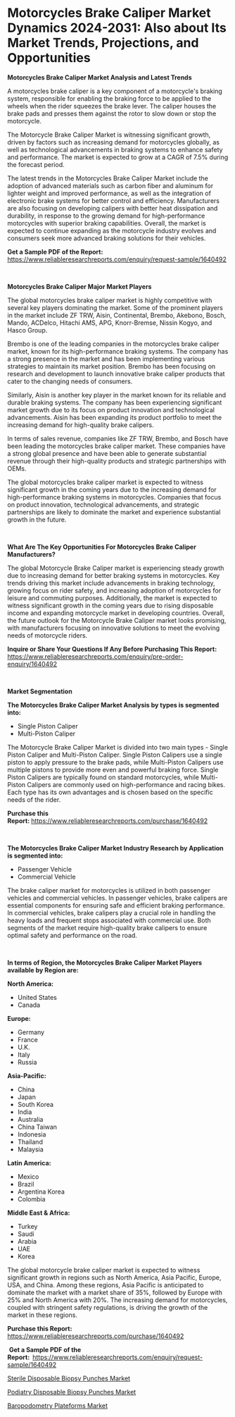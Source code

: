 <p><h1>Motorcycles Brake Caliper Market Dynamics 2024-2031: Also about Its Market Trends, Projections, and Opportunities</h1></p><p><strong>Motorcycles Brake Caliper Market Analysis and Latest Trends</strong></p>
<p><p>A motorcycles brake caliper is a key component of a motorcycle's braking system, responsible for enabling the braking force to be applied to the wheels when the rider squeezes the brake lever. The caliper houses the brake pads and presses them against the rotor to slow down or stop the motorcycle.</p><p>The Motorcycle Brake Caliper Market is witnessing significant growth, driven by factors such as increasing demand for motorcycles globally, as well as technological advancements in braking systems to enhance safety and performance. The market is expected to grow at a CAGR of 7.5% during the forecast period.</p><p>The latest trends in the Motorcycles Brake Caliper Market include the adoption of advanced materials such as carbon fiber and aluminum for lighter weight and improved performance, as well as the integration of electronic brake systems for better control and efficiency. Manufacturers are also focusing on developing calipers with better heat dissipation and durability, in response to the growing demand for high-performance motorcycles with superior braking capabilities. Overall, the market is expected to continue expanding as the motorcycle industry evolves and consumers seek more advanced braking solutions for their vehicles.</p></p>
<p><strong>Get a Sample PDF of the Report:&nbsp;</strong> <a href="https://www.reliableresearchreports.com/enquiry/request-sample/1640492">https://www.reliableresearchreports.com/enquiry/request-sample/1640492</a></p>
<p>&nbsp;</p>
<p><strong>Motorcycles Brake Caliper Major Market Players</strong></p>
<p><p>The global motorcycles brake caliper market is highly competitive with several key players dominating the market. Some of the prominent players in the market include ZF TRW, Aisin, Continental, Brembo, Akebono, Bosch, Mando, ACDelco, Hitachi AMS, APG, Knorr-Bremse, Nissin Kogyo, and Hasco Group.</p><p>Brembo is one of the leading companies in the motorcycles brake caliper market, known for its high-performance braking systems. The company has a strong presence in the market and has been implementing various strategies to maintain its market position. Brembo has been focusing on research and development to launch innovative brake caliper products that cater to the changing needs of consumers.</p><p>Similarly, Aisin is another key player in the market known for its reliable and durable braking systems. The company has been experiencing significant market growth due to its focus on product innovation and technological advancements. Aisin has been expanding its product portfolio to meet the increasing demand for high-quality brake calipers.</p><p>In terms of sales revenue, companies like ZF TRW, Brembo, and Bosch have been leading the motorcycles brake caliper market. These companies have a strong global presence and have been able to generate substantial revenue through their high-quality products and strategic partnerships with OEMs.</p><p>The global motorcycles brake caliper market is expected to witness significant growth in the coming years due to the increasing demand for high-performance braking systems in motorcycles. Companies that focus on product innovation, technological advancements, and strategic partnerships are likely to dominate the market and experience substantial growth in the future.</p></p>
<p>&nbsp;</p>
<p><strong>What Are The Key Opportunities For Motorcycles Brake Caliper Manufacturers?</strong></p>
<p><p>The global Motorcycle Brake Caliper market is experiencing steady growth due to increasing demand for better braking systems in motorcycles. Key trends driving this market include advancements in braking technology, growing focus on rider safety, and increasing adoption of motorcycles for leisure and commuting purposes. Additionally, the market is expected to witness significant growth in the coming years due to rising disposable income and expanding motorcycle market in developing countries. Overall, the future outlook for the Motorcycle Brake Caliper market looks promising, with manufacturers focusing on innovative solutions to meet the evolving needs of motorcycle riders.</p></p>
<p><strong>Inquire or Share Your Questions If Any Before Purchasing This Report:</strong> <a href="https://www.reliableresearchreports.com/enquiry/pre-order-enquiry/1640492">https://www.reliableresearchreports.com/enquiry/pre-order-enquiry/1640492</a></p>
<p>&nbsp;</p>
<p><strong>Market Segmentation</strong></p>
<p><strong>The Motorcycles Brake Caliper Market Analysis by types is segmented into:</strong></p>
<p><ul><li>Single Piston Caliper</li><li>Multi-Piston Caliper</li></ul></p>
<p><p>The Motorcycle Brake Caliper Market is divided into two main types - Single Piston Caliper and Multi-Piston Caliper. Single Piston Calipers use a single piston to apply pressure to the brake pads, while Multi-Piston Calipers use multiple pistons to provide more even and powerful braking force. Single Piston Calipers are typically found on standard motorcycles, while Multi-Piston Calipers are commonly used on high-performance and racing bikes. Each type has its own advantages and is chosen based on the specific needs of the rider.</p></p>
<p><strong>Purchase this Report:&nbsp;</strong><a href="https://www.reliableresearchreports.com/purchase/1640492">https://www.reliableresearchreports.com/purchase/1640492</a></p>
<p>&nbsp;</p>
<p><strong>The Motorcycles Brake Caliper Market Industry Research by Application is segmented into:</strong></p>
<p><ul><li>Passenger Vehicle</li><li>Commercial Vehicle</li></ul></p>
<p><p>The brake caliper market for motorcycles is utilized in both passenger vehicles and commercial vehicles. In passenger vehicles, brake calipers are essential components for ensuring safe and efficient braking performance. In commercial vehicles, brake calipers play a crucial role in handling the heavy loads and frequent stops associated with commercial use. Both segments of the market require high-quality brake calipers to ensure optimal safety and performance on the road.</p></p>
<p>&nbsp;</p>
<p><strong>In terms of Region, the Motorcycles Brake Caliper Market Players available by Region are:</strong></p>
<p>
    <p> <strong> North America: </strong>
        <ul>
            <li>United States</li>
            <li>Canada</li>
        </ul>
        </p> 
    <p> <strong> Europe: </strong>
        <ul>
            <li>Germany</li>
            <li>France</li>
            <li>U.K.</li>
            <li>Italy</li>
            <li>Russia</li>
        </ul>
        </p> 
    <p> <strong> Asia-Pacific: </strong>
        <ul>
            <li>China</li>
            <li>Japan</li>
            <li>South Korea</li>
            <li>India</li>
            <li>Australia</li>
            <li>China Taiwan</li>
            <li>Indonesia</li>
            <li>Thailand</li>
            <li>Malaysia</li>
        </ul>
        </p> 
    <p> <strong> Latin America: </strong>
        <ul>
            <li>Mexico</li>
            <li>Brazil</li>
            <li>Argentina Korea</li>
            <li>Colombia</li>
        </ul>
        </p> 
    <p> <strong> Middle East & Africa: </strong>
        <ul>
            <li>Turkey</li>
            <li>Saudi</li>
            <li>Arabia</li>
            <li>UAE</li>
            <li>Korea</li>
        </ul>
    </p>
    </p>
<p><p>The global motorcycle brake caliper market is expected to witness significant growth in regions such as North America, Asia Pacific, Europe, USA, and China. Among these regions, Asia Pacific is anticipated to dominate the market with a market share of 35%, followed by Europe with 25% and North America with 20%. The increasing demand for motorcycles, coupled with stringent safety regulations, is driving the growth of the market in these regions.</p></p>
<p><strong>Purchase this Report: </strong><a href="https://www.reliableresearchreports.com/purchase/1640492">https://www.reliableresearchreports.com/purchase/1640492</a></p>
<p>&nbsp;<strong>Get a Sample PDF of the Report:&nbsp;&nbsp;</strong><a href="https://www.reliableresearchreports.com/enquiry/request-sample/1640492">https://www.reliableresearchreports.com/enquiry/request-sample/1640492</a></p>
<p><strong></strong></p>
<p><p><a href="https://view.publitas.com/reportprime-1/sterile-disposable-biopsy-punches-market-challenges-opportunities-and-growth-drivers-and-major-market-players-forecasted-for-period-from-2023-2030/">Sterile Disposable Biopsy Punches Market</a></p><p><a href="https://view.publitas.com/reportprime-1/podiatry-disposable-biopsy-punches-market-size-and-examines-its-market-scope-with-a-primary-focus-on-growth-opportunities-and-forecasted-trends-spanning-from-2023-to-2030/">Podiatry Disposable Biopsy Punches Market</a></p><p><a href="https://view.publitas.com/reportprime-1/baropodometry-plateforms-market-size-growth-and-forecast-from-2023-2030/">Baropodometry Plateforms Market</a></p></p>